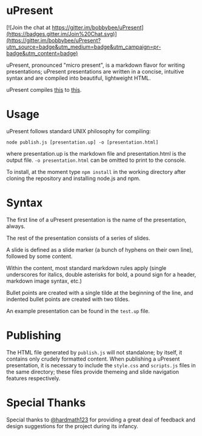uPresent
=============

[![Join the chat at https://gitter.im/bobbybee/uPresent](https://badges.gitter.im/Join%20Chat.svg)](https://gitter.im/bobbybee/uPresent?utm_source=badge&utm_medium=badge&utm_campaign=pr-badge&utm_content=badge)

uPresent, pronounced "micro present", is a markdown flavor for writing presentations; uPresent presentations are written in a concise, intuitive syntax and are compiled into beautiful, lightweight HTML.

uPresent compiles [this](https://github.com/bobbybee/uPresent/blob/master/test.up) to [this](http://backtick.town/~alyssa/test.html#slide0).

Usage
=============

uPresent follows standard UNIX philosophy for compiling:

    node publish.js [presentation.up] -o [presentation.html]

 where presentation.up is the markdown file and presentation.html is the output file. `-o presentation.html` can be omitted to print to the console.

To install, at the moment type `npm install` in the working directory after cloning the repository and installing node.js and npm.

Syntax
============
The first line of a uPresent presentation is the name of the presentation, always.

The rest of the presentation consists of a series of slides.

A slide is defined as a slide marker (a bunch of hyphens on their own line), followed by some content.

Within the content, most standard markdown rules apply (single underscores for italics, double asterisks for bold, a pound sign for a header, markdown image syntax, etc.)

Bullet points are created with a single tilde at the beginning of the line, and indented bullet points are created with two tildes.

An example presentation can be found in the `test.up` file.

Publishing
=============

The HTML file generated by `publish.js` will not standalone; by itself, it contains only crudely formatted content. When publishing a uPresent presentation, it is necessary to include the `style.css` and `scripts.js` files in the same directory; these files provide themeing and slide navigation features respectively.

Special Thanks
==============

Special thanks to [@hardmath123](http://github.com/hardmath123) for providing a great deal of feedback and design suggestions for the project during its infancy.
